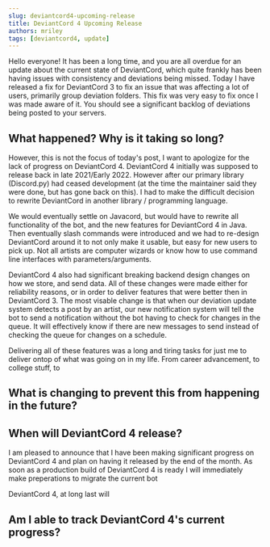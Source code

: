 ```yaml
---
slug: deviantcord4-upcoming-release
title: DeviantCord 4 Upcoming Release
authors: mriley
tags: [deviantcord4, update]
---
```


Hello everyone! It has been a long time, and you are all overdue for an update about the current state of DeviantCord, which quite
frankly has been having issues with consistency and deviations being missed. Today I have released a fix for DeviantCord 3 to fix an issue
that was affecting a lot of users, primarily group deviation folders. 
This fix was very easy to fix once I was made aware of it. You should see a significant backlog of deviations being posted
to your servers.

<!--truncate-->

## What happened? Why is it taking so long?
However, this is not the focus of today's post, I want to apologize for the lack of progress on DeviantCord 4. 
DeviantCord 4 initially was supposed to release back in late 2021/Early 2022. However after our primary library (Discord.py)
had ceased development (at the time the maintainer said they were done, but has gone back on this). I had to make 
the difficult decision to rewrite DeviantCord in another library / programming language. 

We would eventually settle on Javacord, but would have to rewrite all functionality of the bot, and the new features
for DeviantCord 4 in Java. Then eventually slash commands were introduced and we had to re-design DeviantCord around it
to not only make it usable, but easy for new users to pick up. Not all artists are computer wizards or know how to use 
command line interfaces with parameters/arguments. 

DeviantCord 4 also had significant breaking backend design changes on how we store, and send data. All of these changes
were made either for reliability reasons, or in order to deliver features that were better then in DeviantCord 3.
The most visable change is that when our deviation update system detects a post by an artist, our new notification system
will tell the bot to send a notification without the bot having to check for changes in the queue. It will effectively 
know if there are new messages to send instead of checking the queue for changes on a schedule. 



Delivering all of these features was a long and tiring tasks for just me to deliver ontop of what was going on in my life. 
From career advancement, to college stuff, to 

## What is changing to prevent this from happening in the future?


## When will DeviantCord 4 release?
I am pleased to announce that I have been making significant progress on DeviantCord 4 and plan on having it released
by the end of the month. As soon as a production build of DeviantCord 4 is ready I will immediately make preperations
to migrate the current bot 

DeviantCord 4, at long last will

## Am I able to track DeviantCord 4's current progress?
